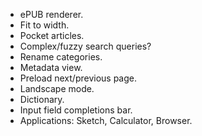 - ePUB renderer.
- Fit to width.
- Pocket articles.
- Complex/fuzzy search queries?
- Rename categories.
- Metadata view.
- Preload next/previous page.
- Landscape mode.
- Dictionary.
- Input field completions bar.
- Applications: Sketch, Calculator, Browser.

